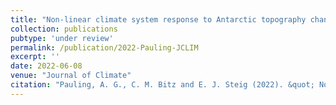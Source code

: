 ```yaml
---
title: "Non-linear climate system response to Antarctic topography change"
collection: publications
pubtype: 'under review'
permalink: /publication/2022-Pauling-JCLIM
excerpt: ''
date: 2022-06-08
venue: "Journal of Climate"
citation: "Pauling, A. G., C. M. Bitz and E. J. Steig (2022). &quot; Non-linear cliamte system response to Antarctic topography change&quot; <i>Journal of Climate</i>. (under review)"
---
```

